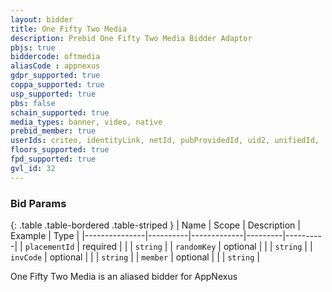 ```yaml
---
layout: bidder
title: One Fifty Two Media
description: Prebid One Fifty Two Media Bidder Adaptor
pbjs: true
biddercode: oftmedia
aliasCode : appnexus
gdpr_supported: true
coppa_supported: true
usp_supported: true
pbs: false
schain_supported: true
media_types: banner, video, native
prebid_member: true
userIds: criteo, identityLink, netId, pubProvidedId, uid2, unifiedId,
floors_supported: true
fpd_supported: true
gvl_id: 32
---
```


### Bid Params

{: .table .table-bordered .table-striped }
| Name          | Scope    | Description | Example | Type     |
|---------------|----------|-------------|---------|----------|
| `placementId` | required |             |         | `string` |
| `randomKey`   | optional |             |         | `string` |
| `invCode`     | optional |             |         | `string` |
| `member`      | optional |             |         | `string` |

One Fifty Two Media is an aliased bidder for AppNexus
